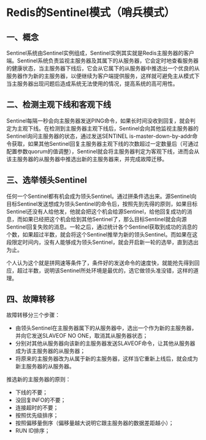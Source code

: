 # Redis的Sentinel模式（哨兵模式）

## 一、概念

Sentinel系统由Sentinel实例组成，Sentinel实例其实就是Redis主服务器的客户端。Sentinel系统负责监视主服务器及其属下的从服务器，它会定时地查看服务器的健康状态，当主服务器下线后，它会从它属下的从服务器中推选出一个优良的从服务器作为新的主服务器，以便继续为客户端提供服务，这样就可避免主从模式下当主服务器出现问题后造成系统无法使用的情况，提高系统的高可用性。

## 二、检测主观下线和客观下线

Sentinel每隔一秒会向主服务器发送PING命令，如果长时间没收到回复，就会判定为主观下线。在检测到主服务器主观下线后，Sentinel会向其他监视主服务器的Sentinel询问主服务器的状态，通过发送SENTINEL is-master-down-by-addr命令获取，如果其他Sentinel回复主服务器主观下线的次数超过一定数量后（可通过配置参数quorum的值调整），Sentinel就会将主服务器判定为客观下线，进而会从该主服务器的从服务器中推选出新的主服务器来，并完成故障迁移。

## 三、选举领头Sentinel

任何一个Sentinel都有机会成为领头Sentinel。通过拼条件选出来。源Sentinel向目标Sentinel发送想成为领头Sentinel的命令后，按照先到先得的原则，如果目标Sentinel还没有人给他发，他就会把这个机会给源Sentinel，给他回复成功的消息，而如果已经把这个机会给到其他Sentinel了，那么目标Sentinel就会向源Sentinel回复失败的消息。一轮之后，通过统计各个Sentinel获取到成功的消息的个数，如果超过半数，就会将这个Sentinel推举为新的领头Sentinel。而如果在这段限定时间内，没有人能够成为领头Sentinel，就会开启新一轮的选举，直到选出为止。

个人认为这个就是拼网速等条件了，条件好的发送命令的速度快，就能抢先得到回应，超过半数，说明该Sentinel所处环境是最优的，选它做领头准没错，这样的道理。

## 四、故障转移

故障转移分三个步骤：

* 由领头Sentinel在主服务器属下的从服务器中，选出一个作为新的主服务器，并向它发送SLAVEOF NO ONE，取消其从服务器状态；
* 分别对其他从服务器向该新的主服务器发送SLAVEOF命令，让其他从服务器成为该主服务器的从服务器；
* 将原来的主服务器改为从属于新的主服务器，这样当它重新上线后，就会成为新主服务器的从服务器。

推选新的主服务器的原则：

* 下线的不要；
* 没回复INFO的不要；
* 连接超时的不要；
* 按照优先级排序；
* 按照偏移量倒序（偏移量越大说明它跟主服务器的数据差距越小）；
* RUN ID排序；

